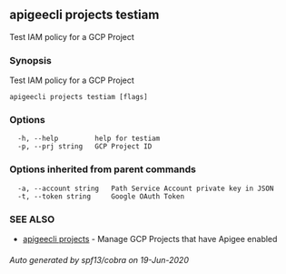 ## apigeecli projects testiam

Test IAM policy for a GCP Project

### Synopsis

Test IAM policy for a GCP Project

```
apigeecli projects testiam [flags]
```

### Options

```
  -h, --help         help for testiam
  -p, --prj string   GCP Project ID
```

### Options inherited from parent commands

```
  -a, --account string   Path Service Account private key in JSON
  -t, --token string     Google OAuth Token
```

### SEE ALSO

* [apigeecli projects](apigeecli_projects.md)	 - Manage GCP Projects that have Apigee enabled

###### Auto generated by spf13/cobra on 19-Jun-2020
